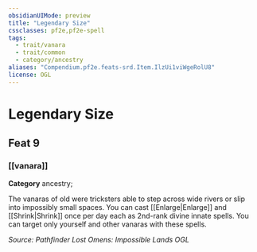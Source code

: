 ```yaml
---
obsidianUIMode: preview
title: "Legendary Size"
cssclasses: pf2e,pf2e-spell
tags:
  - trait/vanara
  - trait/common
  - category/ancestry
aliases: "Compendium.pf2e.feats-srd.Item.IlzUi1viWgeRolU8"
license: OGL
---
```

# Legendary Size
## Feat 9
### [[vanara]]

**Category** ancestry; 




The vanaras of old were tricksters able to step across wide rivers or slip into impossibly small spaces. You can cast [[Enlarge|Enlarge]] and [[Shrink|Shrink]] once per day each as 2nd-rank divine innate spells. You can target only yourself and other vanaras with these spells.

*Source: Pathfinder Lost Omens: Impossible Lands*
*OGL*
